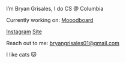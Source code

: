 I’m Bryan Grisales, I do CS @ Columbia

Currently working on: [Mooodboard](https://www.mooodboard.ai)

[Instagram](https://www.instagram.com/bigm0ss/)
[Site](https://bryangrisales.netlify.app)

Reach out to me: bryangrisales01@gmail.com

I like cats 🐱
